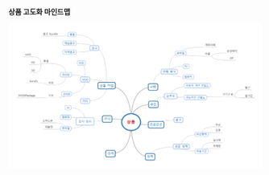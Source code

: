 
**상품 고도화 마인드맵** 

![preview](https://raw.githubusercontent.com/ssuji/github-test/master/resources/img/product-mindmap.png)
